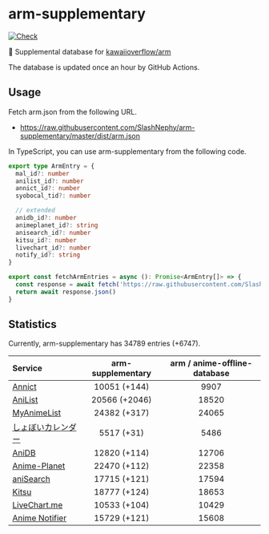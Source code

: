 # arm-supplementary

[![Check](https://github.com/SlashNephy/arm-supplementary/actions/workflows/check-node.yml/badge.svg)](https://github.com/SlashNephy/arm-supplementary/actions/workflows/check-node.yml)

💊 Supplemental database for [kawaiioverflow/arm](https://github.com/kawaiioverflow/arm)

The database is updated once an hour by GitHub Actions.

## Usage

Fetch arm.json from the following URL.

- https://raw.githubusercontent.com/SlashNephy/arm-supplementary/master/dist/arm.json

In TypeScript, you can use arm-supplementary from the following code.

```TypeScript
export type ArmEntry = {
  mal_id?: number
  anilist_id?: number
  annict_id?: number
  syobocal_tid?: number

  // extended
  anidb_id?: number
  animeplanet_id?: string
  anisearch_id?: number
  kitsu_id?: number
  livechart_id?: number
  notify_id?: string
}

export const fetchArmEntries = async (): Promise<ArmEntry[]> => {
  const response = await fetch('https://raw.githubusercontent.com/SlashNephy/arm-supplementary/master/dist/arm.json')
  return await response.json()
}
```

## Statistics

Currently, arm-supplementary has 34789 entries (+6747).

| Service                                     | arm-supplementary | arm / anime-offline-database |
| :------------------------------------------ | :---------------: | :--------------------------: |
| [Annict](https://annict.com)                |   10051 (+144)    |             9907             |
| [AniList](https://anilist.co)               |   20566 (+2046)   |            18520             |
| [MyAnimeList](https://myanimelist.net)      |   24382 (+317)    |            24065             |
| [しょぼいカレンダー](https://cal.syoboi.jp) |    5517 (+31)     |             5486             |
| [AniDB](https://anidb.net)                  |   12820 (+114)    |            12706             |
| [Anime-Planet](https://anime-planet.com)    |   22470 (+112)    |            22358             |
| [aniSearch](https://anisearch.com)          |   17715 (+121)    |            17594             |
| [Kitsu](https://kitsu.io)                   |   18777 (+124)    |            18653             |
| [LiveChart.me](https://livechart.me)        |   10533 (+104)    |            10429             |
| [Anime Notifier](https://notify.moe)        |   15729 (+121)    |            15608             |
